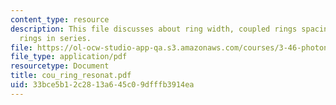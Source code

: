 ```yaml
---
content_type: resource
description: This file discusses about ring width, coupled rings spacing and coupling
  rings in series.
file: https://ol-ocw-studio-app-qa.s3.amazonaws.com/courses/3-46-photonic-materials-and-devices-spring-2006/33bce5b12c2813a645c09dfffb3914ea_cou_ring_resonat.pdf
file_type: application/pdf
resourcetype: Document
title: cou_ring_resonat.pdf
uid: 33bce5b1-2c28-13a6-45c0-9dfffb3914ea
---
```

